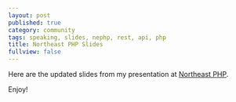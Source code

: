 ```yaml
---
layout: post
published: true
category: community
tags: speaking, slides, nephp, rest, api, php
title: Northeast PHP Slides
fullview: false
---
```


Here are the updated slides from my presentation at [Northeast PHP](http://northeastphp.org).

Enjoy!
<script async class="speakerdeck-embed" data-id="655e168062bc0131cb092e04b5667332" data-ratio="1.33333333333333" src="//speakerdeck.com/assets/embed.js"></script>